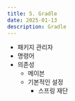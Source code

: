 ```yaml
---
title: 5. Gradle
date: 2025-01-13
description: Gradle
---
```


- 패키지 관리자
- 명령어
- 의존성
	- 메이븐
	- 기본적인 설정
		- 스프링 재단
